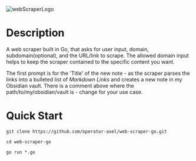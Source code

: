 ![webScraperLogo](https://github.com/operator-axel/web-scraper-go/assets/77085081/861bf66a-0747-478b-ac8a-d31fbb2f9a7a)

# Description
A web scraper built in Go, that asks for user input, domain, subdomain(optional), and the URL/link to scrape. 
The allowed domain input helps to keep the scraper contained to the specific content you want. 

The first prompt is for the 'Title' of the new note - as the scraper parses the links into a bulleted list of *Markdown Links* 
and creates a new note in my Obsidian vault. There is a comment above where the path/to/my/obsidian/vault is - change for your use case. 

# Quick Start 

`git clone https://github.com/operator-axel/web-scraper-go.git`

`cd web-scraper-go`

`go run *.go`
